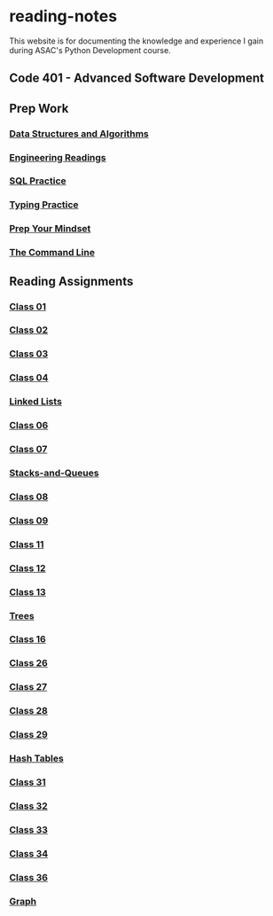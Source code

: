 # reading-notes

This website is for documenting the knowledge and experience I gain during ASAC's Python Development course.

## Code 401 - Advanced Software Development

## Prep Work

### [Data Structures and Algorithms](/Code%20401/Data%20Structures%20and%20Algorithms)

### [Engineering Readings](/Code%20401/Engineering%20Readings)

### [SQL Practice](/Code%20401/SQL%20Practice)

### [Typing Practice](/Code%20401/Typing%20Practice)

### [Prep Your Mindset](/Code%20401/Prep%20Your%20Mindset)

### [The Command Line](/Code%20401/The%20Command%20Line)

## Reading Assignments

### [Class 01](https://github.com/AymanMalkawi122/reading-notes/blob/main/Class%20Reading/class01)

### [Class 02](https://github.com/AymanMalkawi122/reading-notes/blob/main/Class%20Reading/class02)

### [Class 03](https://github.com/AymanMalkawi122/reading-notes/blob/main/Class%20Reading/class03)

### [Class 04](https://github.com/AymanMalkawi122/reading-notes/blob/main/Class%20Reading/class04)

### [Linked Lists](https://github.com/AymanMalkawi122/reading-notes/blob/main/Class%20Reading/Linked-lists)

### [Class 06](https://github.com/AymanMalkawi122/reading-notes/blob/main/Class%20Reading/class06)

### [Class 07](https://github.com/AymanMalkawi122/reading-notes/blob/main/Class%20Reading/class07)

### [Stacks-and-Queues](https://github.com/AymanMalkawi122/reading-notes/blob/main/Class%20Reading/Stacks-and-Queues)

### [Class 08](https://github.com/AymanMalkawi122/reading-notes/blob/main/Class%20Reading/class08)

### [Class 09](https://github.com/AymanMalkawi122/reading-notes/blob/main/Class%20Reading/class09)

### [Class 11](https://github.com/AymanMalkawi122/reading-notes/blob/main/Class%20Reading/class11)

### [Class 12](https://github.com/AymanMalkawi122/reading-notes/blob/main/Class%20Reading/class12)

### [Class 13](https://github.com/AymanMalkawi122/reading-notes/blob/main/Class%20Reading/class13)

### [Trees](https://github.com/AymanMalkawi122/reading-notes/blob/main/Class%20Reading/trees/)

### [Class 16](https://github.com/AymanMalkawi122/reading-notes/blob/main/Class%20Reading/class16/)

### [Class 26](https://github.com/AymanMalkawi122/reading-notes/blob/main/Class%20Reading/class26/)

### [Class 27](https://github.com/AymanMalkawi122/reading-notes/blob/main/Class%20Reading/class27/)

### [Class 28](https://github.com/AymanMalkawi122/reading-notes/blob/main/Class%20Reading/class28/)

### [Class 29](https://github.com/AymanMalkawi122/reading-notes/blob/main/Class%20Reading/class29/)

### [Hash Tables](https://github.com/AymanMalkawi122/reading-notes/blob/main/Class%20Reading/hash_tables/)

### [Class 31](https://github.com/AymanMalkawi122/reading-notes/blob/main/Class%20Reading/class31/)

### [Class 32](https://github.com/AymanMalkawi122/reading-notes/blob/main/Class%20Reading/class32/)

### [Class 33](https://github.com/AymanMalkawi122/reading-notes/blob/main/Class%20Reading/class33/)

### [Class 34](https://github.com/AymanMalkawi122/reading-notes/blob/main/Class%20Reading/class34/README.md)

### [Class 36](https://github.com/AymanMalkawi122/reading-notes/blob/main/Class%20Reading/class36/README.md)

### [Graph](https://github.com/AymanMalkawi122/reading-notes/blob/main/Class%20Reading/graph/README.md)
